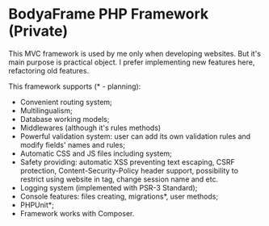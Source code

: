 # BodyaFrame PHP Framework (Private)

This MVC framework is used by me only when developing websites. But it's main purpose is practical object. I prefer implementing new features here, refactoring old features.

This framework supports (* - planning):

 - Convenient routing system;
 - Multilingualism;
 - Database working models;
 - Middlewares (although it's rules methods)
 - Powerful validation system: user can add its own validation rules and modify fields' names and rules;
 - Automatic CSS and JS files including system;
 - Safety providing: automatic XSS preventing text escaping, CSRF protection, Content-Security-Policy header support, possibility to restrict using website in <frame> tag, change session name and etc.
 - Logging system (implemented with PSR-3 Standard);
 - Console features: files creating, migrations*, user methods;
 - PHPUnit*;
 - Framework works with Composer.